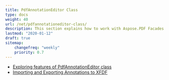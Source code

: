 ```yaml
---
title: PdfAnnotationEditor Class
type: docs
weight: 40
url: /net/pdfannotationeditor-class/
description: This section explains how to work with Aspose.PDF Facades using PdfAnnotationEditor Class.
lastmod: "2020-01-12"
draft: true
sitemap:
    changefreq: "weekly"
    priority: 0.7
---
```


- [Exploring features of PdfAnnotationEditor class](/pdf/net/exploring-features-of-pdfannotationeditor-class/)
- [Importing and Exporting Annotations to XFDF](/pdf/net/importing-and-exporting-annotations-to-xfdf/)